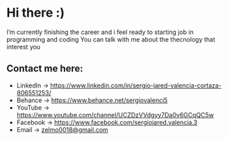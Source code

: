 # Hi there :)

I’m currently finishing the career and i feel ready to starting job in programming and coding
You can talk with me about the thecnology that interest you

## Contact me here: 
- LinkedIn -> https://www.linkedin.com/in/sergio-jared-valencia-cortaza-806551253/
- Behance -> https://www.behance.net/sergiovalenci5
- YouTube -> https://www.youtube.com/channel/UCZDzVVdgyy7Da0v6GCqQC5w
- Facebook -> https://www.facebook.com/sergiojared.valencia.3
- Email -> zelmo0018@gmail.com

